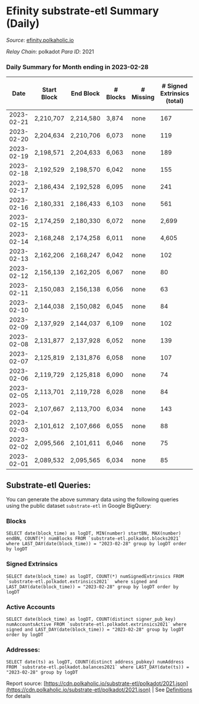 # Efinity substrate-etl Summary (Daily)

_Source_: [efinity.polkaholic.io](https://efinity.polkaholic.io)

*Relay Chain*: polkadot
*Para ID*: 2021



### Daily Summary for Month ending in 2023-02-28


| Date | Start Block | End Block | # Blocks | # Missing | # Signed Extrinsics (total) | # Active Accounts | # Addresses with Balances | # Events | # Transfers | # XCM Transfers In | # XCM Transfers Out |
| ---- | ----------- | --------- | -------- | --------- | --------------------------- | ----------------- | ------------------------- | -------- | ----------- | ------------------ | ------------------- |
| 2023-02-21 | 2,210,707 | 2,214,580 | 3,874 | none  | 167 | 27 |  | 8,895 | 22  |   |   |
| 2023-02-20 | 2,204,634 | 2,210,706 | 6,073 | none  | 119 | 29 | 16,110 | 12,742 | 35  |   |   |
| 2023-02-19 | 2,198,571 | 2,204,633 | 6,063 | none  | 189 | 28 | 16,101 | 13,088 | 42  |   |   |
| 2023-02-18 | 2,192,529 | 2,198,570 | 6,042 | none  | 155 |  | 16,097 | 12,797 | 23  |   |   |
| 2023-02-17 | 2,186,434 | 2,192,528 | 6,095 | none  | 241 | 36 | 16,090 | 13,355 | 30  |   |   |
| 2023-02-16 | 2,180,331 | 2,186,433 | 6,103 | none  | 561 | 39 | 16,088 | 16,320 | 58 ($1.59) |   |   |
| 2023-02-15 | 2,174,259 | 2,180,330 | 6,072 | none  | 2,699 | 29 | 16,081 | 37,072 | 71  |   |   |
| 2023-02-14 | 2,168,248 | 2,174,258 | 6,011 | none  | 4,605 | 36 | 16,075 | 61,306 | 60  |   |   |
| 2023-02-13 | 2,162,206 | 2,168,247 | 6,042 | none  | 102 | 26 | 16,067 | 12,824 | 16  |   |   |
| 2023-02-12 | 2,156,139 | 2,162,205 | 6,067 | none  | 80 | 34 | 16,064 | 12,673 | 30  |   |   |
| 2023-02-11 | 2,150,083 | 2,156,138 | 6,056 | none  | 63 | 29 | 16,058 | 12,564 | 15  |   |   |
| 2023-02-10 | 2,144,038 | 2,150,082 | 6,045 | none  | 84 | 28 | 16,054 | 12,682 | 30  |   |   |
| 2023-02-09 | 2,137,929 | 2,144,037 | 6,109 | none  | 102 | 27 | 16,050 | 12,921 | 23  |   |   |
| 2023-02-08 | 2,131,877 | 2,137,928 | 6,052 | none  | 139 | 40 | 16,047 | 13,016 | 27  |   |   |
| 2023-02-07 | 2,125,819 | 2,131,876 | 6,058 | none  | 107 | 28 | 16,039 | 12,839 | 33  |   |   |
| 2023-02-06 | 2,119,729 | 2,125,818 | 6,090 | none  | 74 | 24 | 16,032 | 12,716 | 23  |   |   |
| 2023-02-05 | 2,113,701 | 2,119,728 | 6,028 | none  | 84 | 44 | 16,029 | 12,610 | 31  |   |   |
| 2023-02-04 | 2,107,667 | 2,113,700 | 6,034 | none  | 143 | 46 | 16,020 | 13,029 | 32 ($129.32) |   |   |
| 2023-02-03 | 2,101,612 | 2,107,666 | 6,055 | none  | 88 | 31 | 16,010 | 12,740 | 30  |   |   |
| 2023-02-02 | 2,095,566 | 2,101,611 | 6,046 | none  | 75 | 17 | 16,003 | 12,694 | 16  |   |   |
| 2023-02-01 | 2,089,532 | 2,095,565 | 6,034 | none  | 85 | 29 | 15,998 | 12,726 | 30  |   |   |

## Substrate-etl Queries:
You can generate the above summary data using the following queries using the public dataset `substrate-etl` in Google BigQuery:


### Blocks
```
SELECT date(block_time) as logDT, MIN(number) startBN, MAX(number) endBN, COUNT(*) numBlocks FROM `substrate-etl.polkadot.blocks2021`  where LAST_DAY(date(block_time)) = "2023-02-28" group by logDT order by logDT
```


### Signed Extrinsics
```
SELECT date(block_time) as logDT, COUNT(*) numSignedExtrinsics FROM `substrate-etl.polkadot.extrinsics2021`  where signed and LAST_DAY(date(block_time)) = "2023-02-28" group by logDT order by logDT
```


### Active Accounts
```
SELECT date(block_time) as logDT, COUNT(distinct signer_pub_key) numAccountsActive FROM `substrate-etl.polkadot.extrinsics2021` where signed and LAST_DAY(date(block_time)) = "2023-02-28" group by logDT order by logDT
```


### Addresses:
```
SELECT date(ts) as logDT, COUNT(distinct address_pubkey) numAddress FROM `substrate-etl.polkadot.balances2021` where LAST_DAY(date(ts)) = "2023-02-28" group by logDT
```



Report source: [https://cdn.polkaholic.io/substrate-etl/polkadot/2021.json](https://cdn.polkaholic.io/substrate-etl/polkadot/2021.json) | See [Definitions](/DEFINITIONS.md) for details
